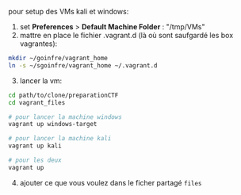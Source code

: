 pour setup des VMs kali et windows:
1. set **Preferences** > **Default Machine Folder** : "/tmp/VMs"
2. mattre en place le fichier .vagrant.d (là où sont saufgardé les box vagrantes):
```bash
mkdir ~/goinfre/vagrant_home
ln -s ~/sgoinfre/vagrant_home ~/.vagrant.d
```
3. lancer la vm:
```bash
cd path/to/clone/preparationCTF
cd vagrant_files

# pour lancer la machine windows
vagrant up windows-target

# pour lancer la machine kali
vagrant up kali

# pour les deux
vagrant up
```
4. ajouter ce que vous voulez dans le ficher partagé `files`
